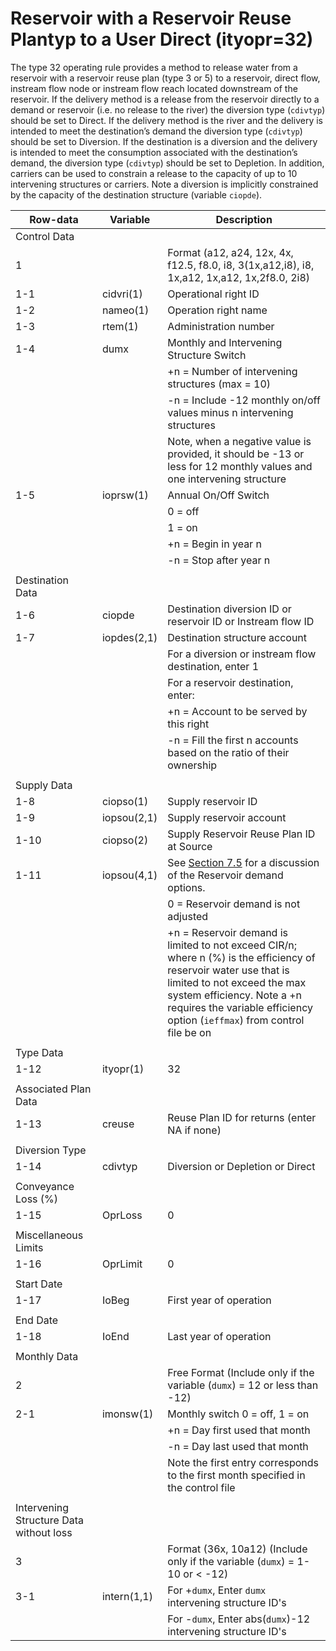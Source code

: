 # Reservoir with a Reservoir Reuse Plantyp to a User Direct (ityopr=32) #

The type 32 operating rule provides a method to release water from a reservoir with a reservoir reuse plan (type 3 or 5) to a reservoir, 
direct flow, instream flow node or instream flow reach located downstream of the reservoir. If the delivery method is a release from the 
reservoir directly to a demand or reservoir (i.e. no release to the river) the diversion type (`cdivtyp`) should be set to Direct. If the 
delivery method is the river and the delivery is intended to meet the destination’s demand the diversion type (`cdivtyp`) should be set to 
Diversion. If the destination is a diversion and the delivery is intended to meet the consumption associated with the destination’s demand, 
the diversion type (`cdivtyp`) should be set to Depletion. In addition, carriers can be used to constrain a release to the capacity of up to 
10 intervening structures or carriers. Note a diversion is implicitly constrained by the capacity of the destination structure (variable `ciopde`).

| Row-data							| Variable						| Description 								|				
| ------------------				| --------------------			| --------									|
| Control Data						| 								| 											|
| 1 								| 								| Format (a12, a24, 12x, 4x, f12.5, f8.0, i8, 3(1x,a12,i8), i8, 1x,a12, 1x,a12, 1x,2f8.0, 2i8)
| 1-1								| cidvri(1)						| Operational right ID
| 1-2								| nameo(1)						| Operation right name
| 1-3								| rtem(1)						| Administration number
| 1-4								| dumx							| Monthly and Intervening Structure Switch
| 									| 								| +n = Number of intervening structures (max = 10) 
| 									| 								| -n = Include -12 monthly on/off values minus n intervening structures
| 									| 								| Note, when a negative value is provided, it should be -13 or less for 12 monthly values and one intervening structure
| 1-5								| ioprsw(1)						| Annual On/Off Switch	
| 									| 								| 0 = off 
| 									| 								| 1 = on
| 									| 								| +n = Begin in year n
| 									| 								| -n = Stop after year n
| | | |
| Destination Data | | |
| 1-6								| ciopde						| Destination diversion ID or reservoir ID	or Instream flow ID
| 1-7								| iopdes(2,1)					| Destination structure account
| 									| 								| For a diversion or instream flow destination, enter 1
| 									| 								| For a reservoir destination, enter: 
| 									| 								| +n = Account to be served by this right
| 									| 								| -n = Fill the first n accounts based on the ratio of their ownership
| | | |
| Supply Data | | |
| 1-8								| ciopso(1)						| Supply reservoir ID
| 1-9								| iopsou(2,1)					| Supply reservoir account
| 1-10								| ciopso(2)						| Supply Reservoir Reuse Plan ID at Source
| 1-11								| iopsou(4,1)					| See [Section 7.5](../StandardModelingProcedures/75.md) for a discussion of the Reservoir demand options. 
| 									| 								| 0 = Reservoir demand is not adjusted
| 									| 								| +n = Reservoir demand is limited to not exceed CIR/n; where n (%) is the efficiency of reservoir water use that is limited to not exceed the max system efficiency. Note a +n requires the variable efficiency option (`ieffmax`) from control file be on
| | | |
| Type Data | | |
| 1-12								| ityopr(1)						| 32
| | | |
| Associated Plan Data | | |
| 1-13								| creuse						| Reuse Plan ID for returns (enter NA if none)
| | | |
| Diversion Type | | |
| 1-14								| cdivtyp						| Diversion or Depletion or Direct
| | | |
| Conveyance Loss (%) | | |
| 1-15								| OprLoss						| 0
| | | |
| Miscellaneous Limits | | |
| 1-16								| OprLimit						| 0
| | | |
| Start Date | | |
| 1-17								| IoBeg							| First year of operation
| | | |
| End Date | | |
| 1-18								| IoEnd							| Last year of operation
| | | |
| Monthly Data | | |
| 2 								| 								| Free Format (Include only if the variable (`dumx`) = 12 or less than -12) 	
| 2-1								| imonsw(1)						| Monthly switch 0 = off, 1 = on
| 									| 								| +n = Day first used that month
| 									| 								| -n = Day last used that month
| 									| 								| Note the first entry corresponds to the first month specified in the control file
| | | |
| Intervening Structure Data without loss | | |
| 3 								| 								| Format (36x, 10a12) (Include only if the variable (`dumx`) = 1-10 or < -12) 
| 3-1								| intern(1,1)					| For +`dumx`, Enter `dumx` intervening structure ID's
| 									| 								| For -`dumx`, Enter abs(`dumx`)-12 intervening structure ID's
